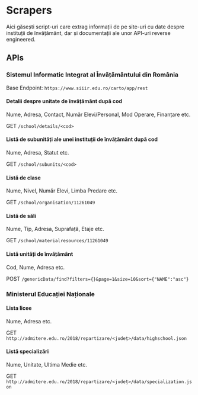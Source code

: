 # Scrapers
Aici găsești script-uri care extrag informații de pe site-uri cu date despre instituții de învățământ, dar și documentații ale unor API-uri reverse engineered.

## APIs
### Sistemul Informatic Integrat al Învățământului din România
Base Endpoint: `https://www.siiir.edu.ro/carto/app/rest`

#### Detalii despre unitate de învățământ după cod
Nume, Adresa, Contact, Număr Elevi/Personal, Mod Operare, Finanțare etc.

GET `/school/details/<cod>`

#### Listă de subunități ale unei instituții de învățământ după cod
Nume, Adresa, Statut etc.

GET `/school/subunits/<cod>`

#### Listă de clase
Nume, Nivel, Număr Elevi, Limba Predare etc.

GET `/school/organisation/11261049`

#### Listă de săli
Nume, Tip, Adresa, Suprafață, Etaje etc.

GET `/school/materialresources/11261049`

#### Listă unități de învățământ
Cod, Nume, Adresa etc.

POST `/genericData/find?filters={}&page=1&size=10&sort={"NAME":"asc"}`

### Ministerul Educației Naționale
#### Lista licee
Nume, Adresa etc.

GET `http://admitere.edu.ro/2018/repartizare/<județ>/data/highschool.json`

#### Listă specializări
Nume, Unitate, Ultima Medie etc.

GET `http://admitere.edu.ro/2018/repartizare/<județ>/data/specialization.json`

